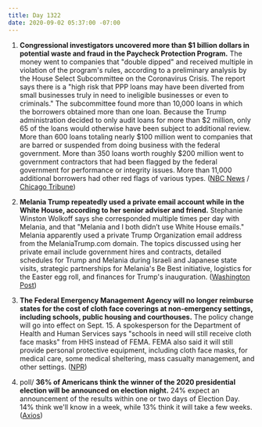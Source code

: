 ```yaml
---
title: Day 1322
date: 2020-09-02 05:37:00 -07:00
---
```


1. **Congressional investigators uncovered more than $1 billion dollars in potential waste and fraud in the Paycheck Protection Program.** The money went to companies that "double dipped" and received multiple in violation of the program's rules, according to a preliminary analysis by the House Select Subcommittee on the Coronavirus Crisis. The report says there is a "high risk that PPP loans may have been diverted from small businesses truly in need to ineligible businesses or even to criminals." The subcommittee found more than 10,000 loans in which the borrowers obtained more than one loan. Because the Trump administration decided to only audit loans for more than $2 million, only 65 of the loans would otherwise have been subject to additional review. More than 600 loans totaling nearly $100 million went to companies that are barred or suspended from doing business with the federal government. More than 350 loans worth roughly $200 million went to government contractors that had been flagged by the federal government for performance or integrity issues. More than 11,000 additional borrowers had other red flags of various types. ([NBC News](https://www.nbcnews.com/business/economy/congressional-investigation-finds-over-1-billion-ppp-fraud-n1239001) / [Chicago Tribune](https://www.chicagotribune.com/business/ct-biz-coronavirus-ppp-small-business-loan-fraud-20200901-7d5o2sh2qrbi3l42vrmtdjqg6q-story.html))

2. **Melania Trump repeatedly used a private email account while in the White House, according to her senior adviser and friend.** Stephanie Winston Wolkoff says she corresponded multiple times per day with Melania, and that "Melania and I both didn’t use White House emails." Melania apparently used a private Trump Organization email address from the MelaniaTrump.com domain. The topics discussed using her private email include government hires and contracts, detailed schedules for Trump and Melania during Israeli and Japanese state visits, strategic partnerships for Melania's Be Best initiative, logistics for the Easter egg roll, and finances for Trump's inauguration. ([Washington Post](https://www.washingtonpost.com/lifestyle/style/melania-trump-used-private-email-accounts-while-in-the-white-house-says-former-colleague-and-friend/2020/09/01/3f678ae2-eb3c-11ea-99a1-71343d03bc29_story.html))

3. **The Federal Emergency Management Agency will no longer reimburse states for the cost of cloth face coverings at non-emergency settings, including schools, public housing and courthouses.** The policy change will go into effect on Sept. 15. A spokesperson for the Department of Health and Human Services says "schools in need will still receive cloth face masks" from HHS instead of FEMA. FEMA also said it will still provide personal protective equipment, including cloth face masks, for medical care, some medical sheltering, mass casualty management, and other settings. ([NPR](https://www.npr.org/sections/coronavirus-live-updates/2020/09/01/908413181/fema-says-it-will-stop-paying-for-cloth-face-masks-for-schools))

4. poll/ **36% of Americans think the winner of the 2020 presidential election will be announced on election night.** 24% expect an announcement of the results within one or two days of Election Day. 14% think we'll know in a week, while 13% think it will take a few weeks. ([Axios](https://www.axios.com/axios-ipsos-poll-election-results-f0f50a06-ece6-40ce-b08c-d488156429e9.html))
